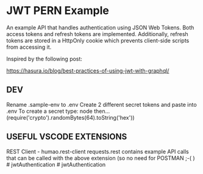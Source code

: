 # JWT PERN Example
An example API that handles authentication using JSON Web Tokens.
Both access tokens and refresh tokens are implemented. Additionally, refresh tokens are stored in a HttpOnly cookie which prevents client-side scripts from accessing it.

Inspired by the following post: 

https://hasura.io/blog/best-practices-of-using-jwt-with-graphql/


## DEV
Rename .sample-env to .env
Create 2 different secret tokens and paste into .env
To create a secret type: node then...
(require('crypto').randomBytes(64).toString('hex'))

## USEFUL VSCODE EXTENSIONS
REST Client - humao.rest-client
requests.rest contains example API calls that can be called with the above extension (so no need for POSTMAN ;-( )
#   j w t A u t h e n t i c a t i o n  
 #   j w t A u t h e n t i c a t i o n  
 